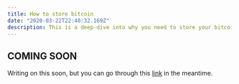 ```yaml
---
title: How to store bitcoin
date: "2020-03-22T22:40:32.169Z"
description: This is a deep-dive into why you need to store your bitcoins securely, then factors to consider while choosing among the many different bitcoin wallets
---
```



## COMING SOON 

Writing on this soon, but you can go through this [link](/https://www.lopp.net/bitcoin-information/recommended-wallets.html) in the meantime.

